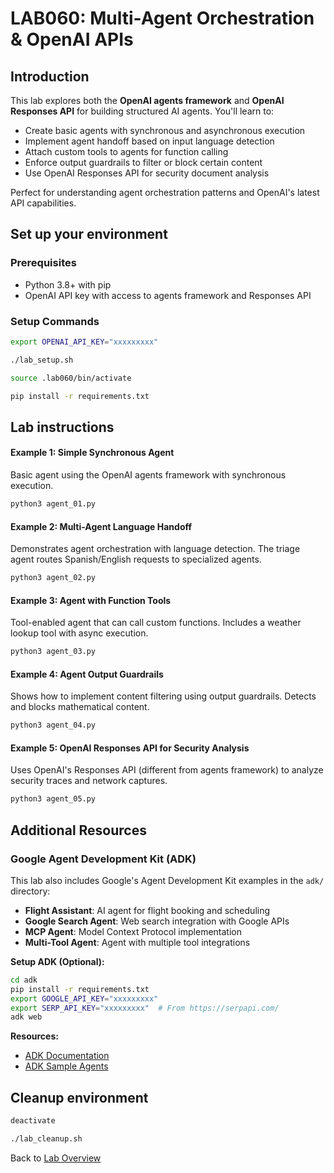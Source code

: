# LAB060: Multi-Agent Orchestration & OpenAI APIs
## Introduction
This lab explores both the **OpenAI agents framework** and **OpenAI Responses API** for building structured AI agents. You'll learn to:
- Create basic agents with synchronous and asynchronous execution
- Implement agent handoff based on input language detection
- Attach custom tools to agents for function calling  
- Enforce output guardrails to filter or block certain content
- Use OpenAI Responses API for security document analysis

Perfect for understanding agent orchestration patterns and OpenAI's latest API capabilities.
## Set up your environment
### Prerequisites
- Python 3.8+ with pip  
- OpenAI API key with access to agents framework and Responses API

### Setup Commands
```bash
export OPENAI_API_KEY="xxxxxxxxx"
```
```bash
./lab_setup.sh
```
```bash
source .lab060/bin/activate
```
```bash
pip install -r requirements.txt
```

## Lab instructions

#### Example 1: Simple Synchronous Agent
Basic agent using the OpenAI agents framework with synchronous execution.
```bash
python3 agent_01.py
```

#### Example 2: Multi-Agent Language Handoff  
Demonstrates agent orchestration with language detection. The triage agent routes Spanish/English requests to specialized agents.
```bash
python3 agent_02.py
```

#### Example 3: Agent with Function Tools
Tool-enabled agent that can call custom functions. Includes a weather lookup tool with async execution.
```bash
python3 agent_03.py
```

#### Example 4: Agent Output Guardrails
Shows how to implement content filtering using output guardrails. Detects and blocks mathematical content.
```bash
python3 agent_04.py
```

#### Example 5: OpenAI Responses API for Security Analysis
Uses OpenAI's Responses API (different from agents framework) to analyze security traces and network captures.
```bash
python3 agent_05.py
```
## Additional Resources

### Google Agent Development Kit (ADK)
This lab also includes Google's Agent Development Kit examples in the `adk/` directory:
- **Flight Assistant**: AI agent for flight booking and scheduling  
- **Google Search Agent**: Web search integration with Google APIs
- **MCP Agent**: Model Context Protocol implementation
- **Multi-Tool Agent**: Agent with multiple tool integrations

**Setup ADK (Optional):**
```bash
cd adk
pip install -r requirements.txt
export GOOGLE_API_KEY="xxxxxxxxx"
export SERP_API_KEY="xxxxxxxxx"  # From https://serpapi.com/
adk web
```

**Resources:**
- [ADK Documentation](https://google.github.io/adk-docs/get-started/quickstart/)
- [ADK Sample Agents](https://github.com/google/adk-samples)

## Cleanup environment
```bash
deactivate
```
```bash
./lab_cleanup.sh
```

Back to [Lab Overview](https://github.com/kubiosec-agentic/agentic-labs/blob/master/README.md#-lab-overview)
